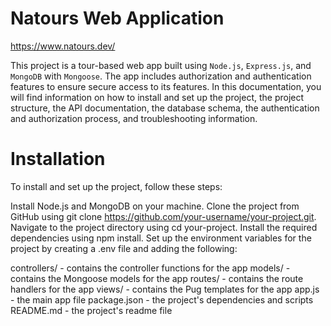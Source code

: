# Natours Web Application

https://www.natours.dev/

This project is a tour-based web app built using `Node.js`, `Express.js`, and `MongoDB` with `Mongoose`. The app includes authorization and authentication features to ensure secure access to its features. In this documentation, you will find information on how to install and set up the project, the project structure, the API documentation, the database schema, the authentication and authorization process, and troubleshooting information.

# Installation

To install and set up the project, follow these steps:

Install Node.js and MongoDB on your machine.
Clone the project from GitHub using git clone https://github.com/your-username/your-project.git.
Navigate to the project directory using cd your-project.
Install the required dependencies using npm install.
Set up the environment variables for the project by creating a .env file and adding the following:

controllers/ - contains the controller functions for the app
models/ - contains the Mongoose models for the app
routes/ - contains the route handlers for the app
views/ - contains the Pug templates for the app
app.js - the main app file
package.json - the project's dependencies and scripts
README.md - the project's readme file
